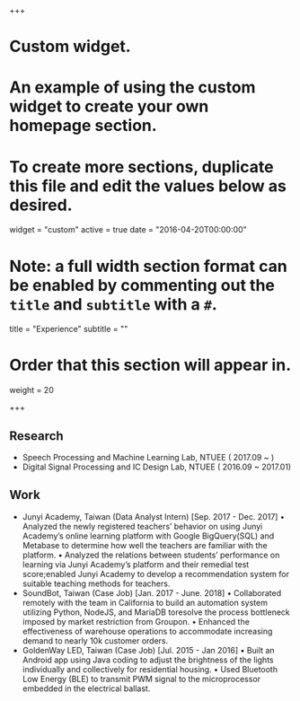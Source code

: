 +++
# Custom widget.
# An example of using the custom widget to create your own homepage section.
# To create more sections, duplicate this file and edit the values below as desired.
widget = "custom"
active = true
date = "2016-04-20T00:00:00"

# Note: a full width section format can be enabled by commenting out the `title` and `subtitle` with a `#`.
title = "Experience"
subtitle = ""

# Order that this section will appear in.
weight = 20

+++
## Research
- Speech Processing and Machine Learning Lab, NTUEE ( 2017.09 ~ )
- Digital Signal Processing and IC Design Lab, NTUEE ( 2016.09 ~ 2017.01)

## Work
- Junyi Academy, Taiwan (Data Analyst Intern) [Sep. 2017 - Dec. 2017]
  • Analyzed the newly registered teachers’ behavior on using Junyi Academy’s online learning platform with Google BigQuery(SQL) and Metabase to determine how well the teachers are familiar with the platform.
  • Analyzed the relations between students’ performance on learning via Junyi Academy’s platform and their remedial test score;enabled Junyi Academy to develop a recommendation system for suitable teaching methods for teachers.
- SoundBot, Taiwan (Case Job) [Jan. 2017 - June. 2018]
  • Collaborated remotely with the team in  California to build an automation system utilizing Python,  NodeJS,  and MariaDB toresolve the process bottleneck imposed by market restriction from Groupon.
  • Enhanced the effectiveness of warehouse operations to accommodate increasing demand to nearly 10k customer orders.
- GoldenWay LED, Taiwan (Case Job) [Jul. 2015 - Jan 2016]
  • Built an Android app using Java coding to adjust the brightness of the lights individually and collectively for residential housing.
  • Used Bluetooth Low Energy (BLE) to transmit PWM signal to the microprocessor embedded in the electrical ballast.
<!--- Intern at Junyi Academy ( 2017.09 ~ )-->
<!--- Case Job for SoundBot, California (2017.01 ~ )-->
<!--- Case Job for GoldenWay LED, Taiwan ( 2015.09 ~ 2016.01 )-->
